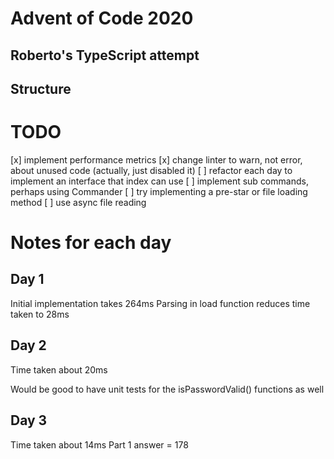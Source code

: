 # Advent of Code 2020
## Roberto's TypeScript attempt

## Structure

# TODO
[x] implement performance metrics
[x] change linter to warn, not error, about unused code (actually, just disabled it)
[ ] refactor each day to implement an interface that index can use
[ ] implement sub commands, perhaps using Commander
[ ] try implementing a pre-star or file loading method
[ ] use async file reading

# Notes for each day
## Day 1
Initial implementation takes 264ms
Parsing in load function reduces time taken to 28ms

## Day 2
Time taken about 20ms

Would be good to have unit tests for the isPasswordValid() functions as well

## Day 3
Time taken about 14ms
Part 1 answer = 178

